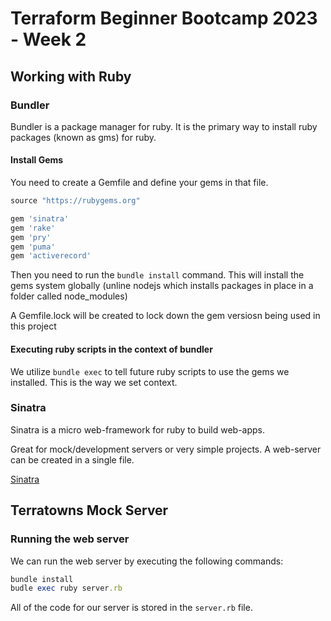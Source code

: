 # Terraform Beginner Bootcamp 2023 - Week 2

## Working with Ruby

### Bundler

Bundler is a package manager for ruby. It is the primary way to install ruby packages (known as gms) for ruby.

#### Install Gems

You need to create a Gemfile and define your gems in that file.

```rb
source "https://rubygems.org"

gem 'sinatra'
gem 'rake'
gem 'pry'
gem 'puma'
gem 'activerecord'
```

Then you need to run the `bundle install` command. This will install the gems system globally (unline nodejs which installs packages in place in a folder called node_modules)

A Gemfile.lock will be created to lock down the gem versiosn being used in this project

#### Executing ruby scripts in the context of bundler

We utilize `bundle exec` to tell future ruby scripts to use the gems we installed. This is the way we set context.

### Sinatra

Sinatra is a micro web-framework for ruby to build web-apps.

Great for mock/development servers or very simple projects. A web-server can be created in a single file.

[Sinatra](https://sinatrarb.com/)

## Terratowns Mock Server

### Running the web server

We can run the web server by executing the following commands:

```rb
bundle install
budle exec ruby server.rb
```

All of the code for our server is stored in the `server.rb` file.